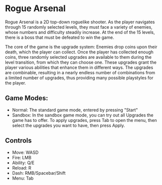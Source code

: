 # Rogue Arsenal
Rogue Arsenal is a 2D top-down roguelike shooter. As the player navigates through 15 randomly selected levels, they must face a variety of enemies, whose numbers and difficulty steadily increase. At the end of the 15 levels, there is a boss that must be defeated to win the game.

The core of the game is the upgrade system: Enemies drop coins upon their death, which the player can collect. Once the player has collected enough coins, three randomly selected upgrades are available to them during the level transition, from which they can choose one. These upgrades grant the player various abilities that enhance them in different ways. The upgrades are combinable, resulting in a nearly endless number of combinations from a limited number of upgrades, thus providing many possible playstyles for the player.

## Game Modes:
- Normal: The standard game mode, entered by pressing "Start"
- Sandbox: In the sandbox game mode, you can try out all Upgrades the game has to offer. To apply upgrades, press Tab to open the menu, then select the upgrades you want to have, then press Apply.

## Controls
- Move: WASD
- Fire: LMB
- Ability: Q/E
- Reload: R
- Dash: RMB/Spacebar/Shift
- Menu: Tab
